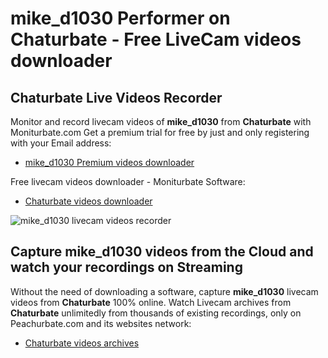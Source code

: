 # mike_d1030 Performer on Chaturbate - Free LiveCam videos downloader

## Chaturbate Live Videos Recorder

Monitor and record livecam videos of **mike_d1030** from **Chaturbate** with Moniturbate.com
Get a premium trial for free by just and only registering with your Email address:
* [mike_d1030 Premium videos downloader](https://moniturbate.com/request-demo-licence-key.html)

Free livecam videos downloader - Moniturbate Software:
* [Chaturbate videos downloader](https://moniturbate.com/moniturbate-download-software.html)

![mike_d1030 livecam videos recorder](https://peachurnet.com/templates/moniturbate-software.png)


## Capture mike_d1030 videos from the Cloud and watch your recordings on Streaming

Without the need of downloading a software, capture **mike_d1030** livecam videos from **Chaturbate** 100% online.
Watch Livecam archives from **Chaturbate** unlimitedly from thousands of existing recordings, only on Peachurbate.com and its websites network:
* [Chaturbate videos archives](https://peachurnet.com/)